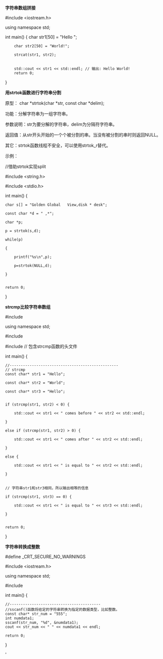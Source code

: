 **字符串数组拼接**


#include <iostream.h>

using namespace std;

int main() {
        char str1[50] = "Hello ";
        
        char str2[50] = "World!";
        
        strcat(str1, str2);
        

        std::cout << str1 << std::endl; // 输出: Hello World!
        return 0;
}






**用strtok函数进行字符串分割**

原型： char *strtok(char *str, const char *delim);

功能：分解字符串为一组字符串。

参数说明：str为要分解的字符串，delim为分隔符字符串。

返回值：从str开头开始的一个个被分割的串。当没有被分割的串时则返回NULL。

其它：strtok函数线程不安全，可以使用strtok_r替代。

示例：

//借助strtok实现split

#include <string.h>

#include <stdio.h>
 
int main()
{

    char s[] = "Golden Global   View,disk * desk";
    
    const char *d = " ,*";
    
    char *p;
    
    p = strtok(s,d);
    
    while(p)
    
    {
    
        printf("%s\n",p);
        
        p=strtok(NULL,d);
        
    }
    
 
    return 0;
    
}




**strcmp比较字符串数组**


#include <iostream>

using namespace std;

#include <iostream>

#include <cstring> // 包含strcmp函数的头文件


int main() {

    //-------------------------------------------------
    // strcmp
    const char* str1 = "Hello";
    
    const char* str2 = "World";
    
    const char* str3 = "Hello";
    

    if (strcmp(str1, str2) < 0) {
    
        std::cout << str1 << " comes before " << str2 << std::endl;
        
    }
    
    else if (strcmp(str1, str2) > 0) {
    
        std::cout << str1 << " comes after " << str2 << std::endl;
        
    }
    
    else {
    
        std::cout << str1 << " is equal to " << str2 << std::endl;
        
    }
    

    // 字符串str1和str3相同，所以输出相等的信息
    
    if (strcmp(str1, str3) == 0) {
    
        std::cout << str1 << " is equal to " << str3 << std::endl;
        
    }
    

    return 0;
}





**字符串转换成整数**

#define _CRT_SECURE_NO_WARNINGS

#include <iostream.h>

using namespace std;


#include <iostream>



int main() {



    //-----------------------------------------
    //sscanf()函数将给定的字符串转换为指定的数据类型，比如整数。
    const char* str_num = "555";
    int numdata1;
    sscanf(str_num, "%d", &numdata1);
    cout << str_num << " " << numdata1 << endl;

    return 0;
}











'
